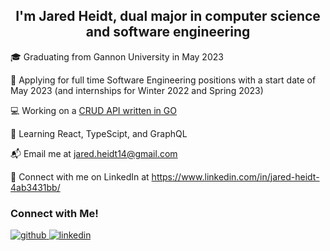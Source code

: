### <h2 align="center">I'm Jared Heidt, dual major in computer science and software engineering</h2>  
  

🎓 Graduating from Gannon University in May 2023  
  

💼 Applying for full time Software Engineering positions with a start date of May 2023 (and internships for Winter 2022 and Spring 2023)  
  

 💻 Working on a [CRUD API written in GO](https://github.com/jared-heidt/swe-influencer-api)  
  

🌱 Learning React, TypeScipt, and GraphQL  
  

📬 Email me at jared.heidt14@gmail.com  
  

🤝 Connect with me on LinkedIn at https://www.linkedin.com/in/jared-heidt-4ab3431bb/   
  



### Connect with Me!  
<div>
<a href="https://github.com/https://github.com/jared-heidt/" target="_blank">
<img src=https://img.shields.io/badge/github-%2324292e.svg?&style=for-the-badge&logo=github&logoColor=white alt=github style="margin-bottom: 5px;" />
</a>
<a href="https://linkedin.com/in/https://www.linkedin.com/in/jared-heidt-4ab3431bb/" target="_blank">
<img src=https://img.shields.io/badge/linkedin-%231E77B5.svg?&style=for-the-badge&logo=linkedin&logoColor=white alt=linkedin style="margin-bottom: 5px;" />
</a>  
</div>  
<!---
jared-heidt/jared-heidt is a ✨ special ✨ repository because its `README.md` (this file) appears on your GitHub profile.
You can click the Preview link to take a look at your changes.
--->

